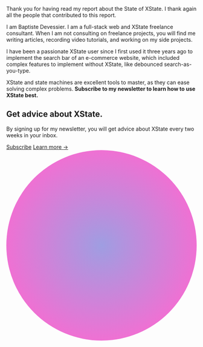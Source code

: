 Thank you for having read my report about the State of XState. I thank again all the people that contributed to this report.

I am Baptiste Devessier. I am a full-stack web and XState freelance consultant. When I am not consulting on freelance projects, you will find me writing articles, recording video tutorials, and working on my side projects.

I have been a passionate XState user since I first used it three years ago to implement the search bar of an e-commerce website, which included complex features to implement without XState, like debounced search-as-you-type.

XState and state machines are excellent tools to master, as they can ease solving complex problems. **Subscribe to my newsletter to learn how to use XState best.**

<div class="relative isolate overflow-hidden bg-gray-900 not-prose rounded-3xl my-16">
  <div class="px-6 py-14">
    <div class="mx-auto max-w-2xl text-center">
      <h2 class="text-3xl font-bold tracking-tight text-white sm:text-4xl">Get advice about XState.</h2>
      <p class="mx-auto mt-6 max-w-xl text-lg leading-8 font-medium text-gray-300">
        By signing up for my newsletter, you will get advice about XState every two weeks in your inbox.
      </p>
      <div class="mt-10 flex items-center justify-center gap-x-6">
        <a href="#" class="rounded-md bg-white px-3.5 py-2.5 text-sm font-semibold text-gray-900 shadow-sm hover:bg-gray-100 focus-visible:outline focus-visible:outline-2 focus-visible:outline-offset-2 focus-visible:outline-white">Subscribe</a>
        <a href="#" class="text-sm font-semibold leading-6 text-white">Learn more <span aria-hidden="true">→</span></a>
      </div>
    </div>
  </div>
  <svg viewBox="0 0 1024 1024" class="absolute left-1/2 top-1/2 -z-10 h-[64rem] w-[64rem] -translate-x-1/2 [mask-image:radial-gradient(closest-side,white,transparent)]" aria-hidden="true">
    <circle cx="512" cy="512" r="512" fill="url(#8d958450-c69f-4251-94bc-4e091a323369)" fill-opacity="0.7" />
    <defs>
      <radialGradient id="8d958450-c69f-4251-94bc-4e091a323369">
        <stop stop-color="#7775D6" />
        <stop offset="1" stop-color="#E935C1" />
      </radialGradient>
    </defs>
  </svg>
</div>

